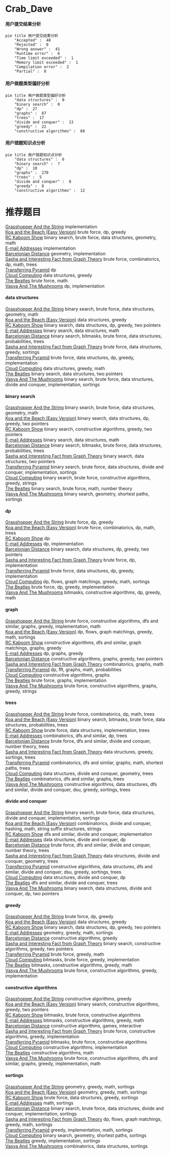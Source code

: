 # Crab_Dave
<!-- tabs:start -->
#### **用户提交结果分析**

```mermaid
pie title 用户提交结果分析
    "Accepted" :  48
    "Rejected" :  0
    "Wrong answer" :  41
    "Runtime error" :  6
    "Time limit exceeded" :  1
    "Memory limit exceeded" :  1
    "Compilation error" :  2
    "Partial" :  0
```
#### **用户做题类型偏好分析**

```mermaid
pie title 用户做题类型偏好分析
    "data structures" :  0
    "binary search" :  0
    "dp" :  27
    "graphs" :  87
    "trees" :  17
    "divide and conquer" :  13
    "greedy" :  22
    "constructive algorithms" :  68
```
#### **用户错题知识点分析**

```mermaid
pie title 用户错题知识点分析
    "data structures" :  6
    "binary search" :  7
    "dp" :  10
    "graphs" :  270
    "trees" :  5
    "divide and conquer" :  0
    "greedy" :  8
    "constructive algorithms" :  12
```
<!-- tabs:end -->
# 推荐题目
[Grasshopper And the String](http://codeforces.com/problemset/problem/733/A)		implementation		  
[Koa and the Beach (Easy Version)](http://codeforces.com/problemset/problem/1384/B1)		brute force,
                        dp,
                        greedy		  
[RC Kaboom Show](http://codeforces.com/problemset/problem/1359/F)		binary search,
                        brute force,
                        data structures,
                        geometry,
                        math		  
[E-mail Addresses](http://codeforces.com/problemset/problem/412/E)		implementation		  
[Barcelonian Distance](https://codeforces.com/contest/1079/problem/D)		geometry,
                        implementation		  
[Sasha and Interesting Fact from Graph Theory](http://codeforces.com/problemset/problem/1109/D)		brute force,
                        combinatorics,
                        dp,
                        math,
                        trees		  
[Transferring Pyramid](http://codeforces.com/problemset/problem/354/D)		dp		  
[Cloud Computing](http://codeforces.com/problemset/problem/1070/C)		data structures,
                        greedy		  
[The Beatles](https://codeforces.com/contest/1143/problem/D)		brute force,
                        math		  
[Vasya And The Mushrooms](http://codeforces.com/problemset/problem/1016/C)		dp,
                        implementation		  
<!-- tabs:start -->
#### **data structures**
[Grasshopper And the String](http://codeforces.com/problemset/problem/1359/F)		binary search,
                        brute force,
                        data structures,
                        geometry,
                        math		  
[Koa and the Beach (Easy Version)](http://codeforces.com/problemset/problem/1070/C)		data structures,
                        greedy		  
[RC Kaboom Show](http://codeforces.com/problemset/problem/1492/C)		binary search,
                        data structures,
                        dp,
                        greedy,
                        two pointers		  
[E-mail Addresses](http://codeforces.com/problemset/problem/1490/G)		binary search,
                        data structures,
                        math		  
[Barcelonian Distance](http://codeforces.com/problemset/problem/1479/D)		binary search,
                        bitmasks,
                        brute force,
                        data structures,
                        probabilities,
                        trees		  
[Sasha and Interesting Fact from Graph Theory](http://codeforces.com/problemset/problem/1497/A)		brute force,
                        data structures,
                        greedy,
                        sortings		  
[Transferring Pyramid](http://codeforces.com/problemset/problem/1491/C)		brute force,
                        data structures,
                        dp,
                        greedy,
                        implementation		  
[Cloud Computing](http://codeforces.com/problemset/problem/1492/B)		data structures,
                        greedy,
                        math		  
[The Beatles](http://codeforces.com/problemset/problem/1436/E)		binary search,
                        data structures,
                        two pointers		  
[Vasya And The Mushrooms](http://codeforces.com/problemset/problem/1461/D)		binary search,
                        brute force,
                        data structures,
                        divide and conquer,
                        implementation,
                        sortings		  
#### **binary search**
[Grasshopper And the String](http://codeforces.com/problemset/problem/1359/F)		binary search,
                        brute force,
                        data structures,
                        geometry,
                        math		  
[Koa and the Beach (Easy Version)](http://codeforces.com/problemset/problem/1492/C)		binary search,
                        data structures,
                        dp,
                        greedy,
                        two pointers		  
[RC Kaboom Show](http://codeforces.com/problemset/problem/1463/D)		binary search,
                        constructive algorithms,
                        greedy,
                        two pointers		  
[E-mail Addresses](http://codeforces.com/problemset/problem/1490/G)		binary search,
                        data structures,
                        math		  
[Barcelonian Distance](http://codeforces.com/problemset/problem/1479/D)		binary search,
                        bitmasks,
                        brute force,
                        data structures,
                        probabilities,
                        trees		  
[Sasha and Interesting Fact from Graph Theory](http://codeforces.com/problemset/problem/1436/E)		binary search,
                        data structures,
                        two pointers		  
[Transferring Pyramid](http://codeforces.com/problemset/problem/1461/D)		binary search,
                        brute force,
                        data structures,
                        divide and conquer,
                        implementation,
                        sortings		  
[Cloud Computing](http://codeforces.com/problemset/problem/1493/C)		binary search,
                        brute force,
                        constructive algorithms,
                        greedy,
                        strings		  
[The Beatles](http://codeforces.com/problemset/problem/1487/D)		binary search,
                        brute force,
                        math,
                        number theory		  
[Vasya And The Mushrooms](http://codeforces.com/problemset/problem/1486/B)		binary search,
                        geometry,
                        shortest paths,
                        sortings		  
#### **dp**
[Grasshopper And the String](http://codeforces.com/problemset/problem/1384/B1)		brute force,
                        dp,
                        greedy		  
[Koa and the Beach (Easy Version)](http://codeforces.com/problemset/problem/1109/D)		brute force,
                        combinatorics,
                        dp,
                        math,
                        trees		  
[RC Kaboom Show](http://codeforces.com/problemset/problem/354/D)		dp		  
[E-mail Addresses](http://codeforces.com/problemset/problem/1016/C)		dp,
                        implementation		  
[Barcelonian Distance](http://codeforces.com/problemset/problem/1492/C)		binary search,
                        data structures,
                        dp,
                        greedy,
                        two pointers		  
[Sasha and Interesting Fact from Graph Theory](https://codeforces.com/contest/1457/problem/C)		brute force,
                        dp,
                        implementation		  
[Transferring Pyramid](http://codeforces.com/problemset/problem/1491/C)		brute force,
                        data structures,
                        dp,
                        greedy,
                        implementation		  
[Cloud Computing](http://codeforces.com/problemset/problem/1437/C)		dp,
                        flows,
                        graph matchings,
                        greedy,
                        math,
                        sortings		  
[The Beatles](http://codeforces.com/problemset/problem/1499/B)		brute force,
                        dp,
                        greedy,
                        implementation		  
[Vasya And The Mushrooms](http://codeforces.com/problemset/problem/1491/D)		bitmasks,
                        constructive algorithms,
                        dp,
                        greedy,
                        math		  
#### **graph**
[Grasshopper And the String](http://codeforces.com/problemset/problem/1487/C)		brute force,
                        constructive algorithms,
                        dfs and similar,
                        graphs,
                        greedy,
                        implementation,
                        math		  
[Koa and the Beach (Easy Version)](http://codeforces.com/problemset/problem/1437/C)		dp,
                        flows,
                        graph matchings,
                        greedy,
                        math,
                        sortings		  
[RC Kaboom Show](http://codeforces.com/problemset/problem/1470/D)		constructive algorithms,
                        dfs and similar,
                        graph matchings,
                        graphs,
                        greedy		  
[E-mail Addresses](http://codeforces.com/problemset/problem/1476/C)		dp,
                        graphs,
                        greedy		  
[Barcelonian Distance](http://codeforces.com/problemset/problem/1304/D)		constructive algorithms,
                        graphs,
                        greedy,
                        two pointers		  
[Sasha and Interesting Fact from Graph Theory](http://codeforces.com/problemset/problem/1475/C)		combinatorics,
                        graphs,
                        math		  
[Transferring Pyramid](http://codeforces.com/problemset/problem/553/E)		dp,
                        fft,
                        graphs,
                        math,
                        probabilities		  
[Cloud Computing](http://codeforces.com/problemset/problem/1495/C)		constructive algorithms,
                        graphs		  
[The Beatles](http://codeforces.com/problemset/problem/1510/K)		brute force,
                        graphs,
                        implementation		  
[Vasya And The Mushrooms](http://codeforces.com/problemset/problem/1511/D)		brute force,
                        constructive algorithms,
                        graphs,
                        greedy,
                        strings		  
#### **trees**
[Grasshopper And the String](http://codeforces.com/problemset/problem/1109/D)		brute force,
                        combinatorics,
                        dp,
                        math,
                        trees		  
[Koa and the Beach (Easy Version)](http://codeforces.com/problemset/problem/1479/D)		binary search,
                        bitmasks,
                        brute force,
                        data structures,
                        probabilities,
                        trees		  
[RC Kaboom Show](http://codeforces.com/problemset/problem/1511/C)		brute force,
                        data structures,
                        implementation,
                        trees		  
[E-mail Addresses](http://codeforces.com/problemset/problem/1499/F)		combinatorics,
                        dfs and similar,
                        dp,
                        trees		  
[Barcelonian Distance](http://codeforces.com/problemset/problem/1491/E)		brute force,
                        dfs and similar,
                        divide and conquer,
                        number theory,
                        trees		  
[Sasha and Interesting Fact from Graph Theory](http://codeforces.com/problemset/problem/1466/D)		data structures,
                        greedy,
                        sortings,
                        trees		  
[Transferring Pyramid](http://codeforces.com/problemset/problem/1495/D)		combinatorics,
                        dfs and similar,
                        graphs,
                        math,
                        shortest paths,
                        trees		  
[Cloud Computing](http://codeforces.com/problemset/problem/1303/G)		data structures,
                        divide and conquer,
                        geometry,
                        trees		  
[The Beatles](http://codeforces.com/problemset/problem/1454/E)		combinatorics,
                        dfs and similar,
                        graphs,
                        trees		  
[Vasya And The Mushrooms](http://codeforces.com/problemset/problem/1494/D)		constructive algorithms,
                        data structures,
                        dfs and similar,
                        divide and conquer,
                        dsu,
                        greedy,
                        sortings,
                        trees		  
#### **divide and conquer**
[Grasshopper And the String](http://codeforces.com/problemset/problem/1461/D)		binary search,
                        brute force,
                        data structures,
                        divide and conquer,
                        implementation,
                        sortings		  
[Koa and the Beach (Easy Version)](http://codeforces.com/problemset/problem/1466/G)		combinatorics,
                        divide and conquer,
                        hashing,
                        math,
                        string suffix structures,
                        strings		  
[RC Kaboom Show](http://codeforces.com/problemset/problem/1490/D)		dfs and similar,
                        divide and conquer,
                        implementation		  
[E-mail Addresses](https://codeforces.com/contest/1483/problem/C)		data structures,
                        divide and conquer,
                        dp		  
[Barcelonian Distance](http://codeforces.com/problemset/problem/1491/E)		brute force,
                        dfs and similar,
                        divide and conquer,
                        number theory,
                        trees		  
[Sasha and Interesting Fact from Graph Theory](http://codeforces.com/problemset/problem/1303/G)		data structures,
                        divide and conquer,
                        geometry,
                        trees		  
[Transferring Pyramid](http://codeforces.com/problemset/problem/1494/D)		constructive algorithms,
                        data structures,
                        dfs and similar,
                        divide and conquer,
                        dsu,
                        greedy,
                        sortings,
                        trees		  
[Cloud Computing](http://codeforces.com/problemset/problem/1482/E)		data structures,
                        divide and conquer,
                        dp		  
[The Beatles](http://codeforces.com/problemset/problem/566/C)		dfs and similar,
                        divide and conquer,
                        trees		  
[Vasya And The Mushrooms](http://codeforces.com/problemset/problem/1428/F)		binary search,
                        data structures,
                        divide and conquer,
                        dp,
                        two pointers		  
#### **greedy**
[Grasshopper And the String](http://codeforces.com/problemset/problem/1384/B1)		brute force,
                        dp,
                        greedy		  
[Koa and the Beach (Easy Version)](http://codeforces.com/problemset/problem/1070/C)		data structures,
                        greedy		  
[RC Kaboom Show](http://codeforces.com/problemset/problem/1492/C)		binary search,
                        data structures,
                        dp,
                        greedy,
                        two pointers		  
[E-mail Addresses](https://codeforces.com/contest/1496/problem/C)		geometry,
                        greedy,
                        math,
                        sortings		  
[Barcelonian Distance](http://codeforces.com/problemset/problem/1493/A)		constructive algorithms,
                        greedy		  
[Sasha and Interesting Fact from Graph Theory](http://codeforces.com/problemset/problem/1463/D)		binary search,
                        constructive algorithms,
                        greedy,
                        two pointers		  
[Transferring Pyramid](http://codeforces.com/problemset/problem/1462/C)		brute force,
                        greedy,
                        math		  
[Cloud Computing](http://codeforces.com/problemset/problem/1494/B)		bitmasks,
                        brute force,
                        greedy,
                        implementation		  
[The Beatles](http://codeforces.com/problemset/problem/1492/D)		bitmasks,
                        constructive algorithms,
                        greedy,
                        math		  
[Vasya And The Mushrooms](https://codeforces.com/contest/1483/problem/A)		brute force,
                        constructive algorithms,
                        greedy,
                        implementation		  
#### **constructive algorithms**
[Grasshopper And the String](http://codeforces.com/problemset/problem/1493/A)		constructive algorithms,
                        greedy		  
[Koa and the Beach (Easy Version)](http://codeforces.com/problemset/problem/1463/D)		binary search,
                        constructive algorithms,
                        greedy,
                        two pointers		  
[RC Kaboom Show](https://codeforces.com/contest/1456/problem/B)		bitmasks,
                        brute force,
                        constructive algorithms		  
[E-mail Addresses](http://codeforces.com/problemset/problem/1492/D)		bitmasks,
                        constructive algorithms,
                        greedy,
                        math		  
[Barcelonian Distance](https://codeforces.com/contest/1504/problem/D)		constructive algorithms,
                        games,
                        interactive		  
[Sasha and Interesting Fact from Graph Theory](https://codeforces.com/contest/1483/problem/A)		brute force,
                        constructive algorithms,
                        greedy,
                        implementation		  
[Transferring Pyramid](https://codeforces.com/contest/1457/problem/D)		bitmasks,
                        brute force,
                        constructive algorithms		  
[Cloud Computing](http://codeforces.com/problemset/problem/1513/A)		constructive algorithms,
                        implementation		  
[The Beatles](http://codeforces.com/problemset/problem/1473/C)		constructive algorithms,
                        math		  
[Vasya And The Mushrooms](http://codeforces.com/problemset/problem/1487/C)		brute force,
                        constructive algorithms,
                        dfs and similar,
                        graphs,
                        greedy,
                        implementation,
                        math		  
#### **sortings**
[Grasshopper And the String](https://codeforces.com/contest/1496/problem/C)		geometry,
                        greedy,
                        math,
                        sortings		  
[Koa and the Beach (Easy Version)](http://codeforces.com/problemset/problem/1495/A)		geometry,
                        greedy,
                        math,
                        sortings		  
[RC Kaboom Show](http://codeforces.com/problemset/problem/1497/A)		brute force,
                        data structures,
                        greedy,
                        sortings		  
[E-mail Addresses](http://codeforces.com/problemset/problem/1427/A)		math,
                        sortings		  
[Barcelonian Distance](http://codeforces.com/problemset/problem/1461/D)		binary search,
                        brute force,
                        data structures,
                        divide and conquer,
                        implementation,
                        sortings		  
[Sasha and Interesting Fact from Graph Theory](http://codeforces.com/problemset/problem/1437/C)		dp,
                        flows,
                        graph matchings,
                        greedy,
                        math,
                        sortings		  
[Transferring Pyramid](http://codeforces.com/problemset/problem/1473/A)		greedy,
                        implementation,
                        math,
                        sortings		  
[Cloud Computing](http://codeforces.com/problemset/problem/1486/B)		binary search,
                        geometry,
                        shortest paths,
                        sortings		  
[The Beatles](http://codeforces.com/problemset/problem/1480/B)		greedy,
                        implementation,
                        sortings		  
[Vasya And The Mushrooms](http://codeforces.com/problemset/problem/1420/D)		combinatorics,
                        data structures,
                        sortings		  
<!-- tabs:end -->
